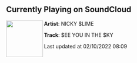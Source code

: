 ## Currently Playing on SoundCloud

[<img align="left" width="100" src="https://i1.sndcdn.com/artworks-87oFaNynksIM4zyU-ZyzZ9Q-t500x500.jpg">](https://soundcloud.com/nickyslime420/ee-you-in-the-ky)

**Artist**: NICKY $LIME 

**Track**: $EE YOU IN THE $KY

Last updated at 02/10/2022 08:09
